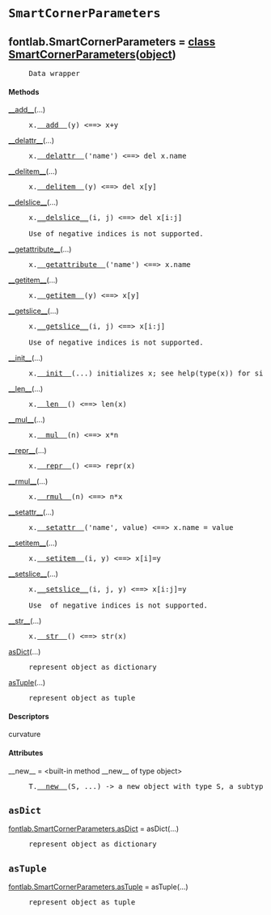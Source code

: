 

<a name="fontlab.SmartCornerParameters"></a>

# `SmartCornerParameters`


<dt class="class"><h2><span class="class-name">fontlab.SmartCornerParameters</span> = <a name="fontlab.SmartCornerParameters" href="#fontlab.SmartCornerParameters">class SmartCornerParameters</a>(<a href="./__builtin__.html#object">object</a>)</h2></dt><dd class="class"><dd>


<pre class="doc" markdown="0">Data wrapper</pre>


</dd><h4 class="head-methods">Methods </h4><dl class="function"><dt><a name="SmartCornerParameters-__add__" href="#SmartCornerParameters-__add__"><span class="function-name">__add__</span></a><span class="argspec">(...)</span></dt><dd>

<pre class="doc" markdown="0">x.<a href="#fontlab.SmartCornerParameters-__add__">__add__</a>(y) <==> x+y</pre>

</dd></dl>
<dl class="function"><dt><a name="SmartCornerParameters-__delattr__" href="#SmartCornerParameters-__delattr__"><span class="function-name">__delattr__</span></a><span class="argspec">(...)</span></dt><dd>

<pre class="doc" markdown="0">x.<a href="#fontlab.SmartCornerParameters-__delattr__">__delattr__</a>('name') <==> del x.name</pre>

</dd></dl>
<dl class="function"><dt><a name="SmartCornerParameters-__delitem__" href="#SmartCornerParameters-__delitem__"><span class="function-name">__delitem__</span></a><span class="argspec">(...)</span></dt><dd>

<pre class="doc" markdown="0">x.<a href="#fontlab.SmartCornerParameters-__delitem__">__delitem__</a>(y) <==> del x[y]</pre>

</dd></dl>
<dl class="function"><dt><a name="SmartCornerParameters-__delslice__" href="#SmartCornerParameters-__delslice__"><span class="function-name">__delslice__</span></a><span class="argspec">(...)</span></dt><dd>

<pre class="doc" markdown="0">x.<a href="#fontlab.SmartCornerParameters-__delslice__">__delslice__</a>(i, j) <==> del x[i:j]

Use of negative indices is not supported.</pre>

</dd></dl>
<dl class="function"><dt><a name="SmartCornerParameters-__getattribute__" href="#SmartCornerParameters-__getattribute__"><span class="function-name">__getattribute__</span></a><span class="argspec">(...)</span></dt><dd>

<pre class="doc" markdown="0">x.<a href="#fontlab.SmartCornerParameters-__getattribute__">__getattribute__</a>('name') <==> x.name</pre>

</dd></dl>
<dl class="function"><dt><a name="SmartCornerParameters-__getitem__" href="#SmartCornerParameters-__getitem__"><span class="function-name">__getitem__</span></a><span class="argspec">(...)</span></dt><dd>

<pre class="doc" markdown="0">x.<a href="#fontlab.SmartCornerParameters-__getitem__">__getitem__</a>(y) <==> x[y]</pre>

</dd></dl>
<dl class="function"><dt><a name="SmartCornerParameters-__getslice__" href="#SmartCornerParameters-__getslice__"><span class="function-name">__getslice__</span></a><span class="argspec">(...)</span></dt><dd>

<pre class="doc" markdown="0">x.<a href="#fontlab.SmartCornerParameters-__getslice__">__getslice__</a>(i, j) <==> x[i:j]

Use of negative indices is not supported.</pre>

</dd></dl>
<dl class="function"><dt><a name="SmartCornerParameters-__init__" href="#SmartCornerParameters-__init__"><span class="function-name">__init__</span></a><span class="argspec">(...)</span></dt><dd>

<pre class="doc" markdown="0">x.<a href="#fontlab.SmartCornerParameters-__init__">__init__</a>(...) initializes x; see help(type(x)) for signature</pre>

</dd></dl>
<dl class="function"><dt><a name="SmartCornerParameters-__len__" href="#SmartCornerParameters-__len__"><span class="function-name">__len__</span></a><span class="argspec">(...)</span></dt><dd>

<pre class="doc" markdown="0">x.<a href="#fontlab.SmartCornerParameters-__len__">__len__</a>() <==> len(x)</pre>

</dd></dl>
<dl class="function"><dt><a name="SmartCornerParameters-__mul__" href="#SmartCornerParameters-__mul__"><span class="function-name">__mul__</span></a><span class="argspec">(...)</span></dt><dd>

<pre class="doc" markdown="0">x.<a href="#fontlab.SmartCornerParameters-__mul__">__mul__</a>(n) <==> x*n</pre>

</dd></dl>
<dl class="function"><dt><a name="SmartCornerParameters-__repr__" href="#SmartCornerParameters-__repr__"><span class="function-name">__repr__</span></a><span class="argspec">(...)</span></dt><dd>

<pre class="doc" markdown="0">x.<a href="#fontlab.SmartCornerParameters-__repr__">__repr__</a>() <==> repr(x)</pre>

</dd></dl>
<dl class="function"><dt><a name="SmartCornerParameters-__rmul__" href="#SmartCornerParameters-__rmul__"><span class="function-name">__rmul__</span></a><span class="argspec">(...)</span></dt><dd>

<pre class="doc" markdown="0">x.<a href="#fontlab.SmartCornerParameters-__rmul__">__rmul__</a>(n) <==> n*x</pre>

</dd></dl>
<dl class="function"><dt><a name="SmartCornerParameters-__setattr__" href="#SmartCornerParameters-__setattr__"><span class="function-name">__setattr__</span></a><span class="argspec">(...)</span></dt><dd>

<pre class="doc" markdown="0">x.<a href="#fontlab.SmartCornerParameters-__setattr__">__setattr__</a>('name', value) <==> x.name = value</pre>

</dd></dl>
<dl class="function"><dt><a name="SmartCornerParameters-__setitem__" href="#SmartCornerParameters-__setitem__"><span class="function-name">__setitem__</span></a><span class="argspec">(...)</span></dt><dd>

<pre class="doc" markdown="0">x.<a href="#fontlab.SmartCornerParameters-__setitem__">__setitem__</a>(i, y) <==> x[i]=y</pre>

</dd></dl>
<dl class="function"><dt><a name="SmartCornerParameters-__setslice__" href="#SmartCornerParameters-__setslice__"><span class="function-name">__setslice__</span></a><span class="argspec">(...)</span></dt><dd>

<pre class="doc" markdown="0">x.<a href="#fontlab.SmartCornerParameters-__setslice__">__setslice__</a>(i, j, y) <==> x[i:j]=y

Use  of negative indices is not supported.</pre>

</dd></dl>
<dl class="function"><dt><a name="SmartCornerParameters-__str__" href="#SmartCornerParameters-__str__"><span class="function-name">__str__</span></a><span class="argspec">(...)</span></dt><dd>

<pre class="doc" markdown="0">x.<a href="#fontlab.SmartCornerParameters-__str__">__str__</a>() <==> str(x)</pre>

</dd></dl>
<dl class="function"><dt><a name="SmartCornerParameters-asDict" href="#SmartCornerParameters-asDict"><span class="function-name">asDict</span></a><span class="argspec">(...)</span></dt><dd>

<pre class="doc" markdown="0">represent object as dictionary</pre>

</dd></dl>
<dl class="function"><dt><a name="SmartCornerParameters-asTuple" href="#SmartCornerParameters-asTuple"><span class="function-name">asTuple</span></a><span class="argspec">(...)</span></dt><dd>

<pre class="doc" markdown="0">represent object as tuple</pre>

</dd></dl>

  <h4 class="head-desc">Descriptors </h4><dl class="descriptor"><dt>curvature</dt>
</dl>

  <h4 class="head-attrs">Attributes </h4><dl><dt><span class="other-name">__new__</span> = &lt;built-in method __new__ of type object&gt;<dd>

<pre class="doc" markdown="0">T.<a href="#fontlab.SmartCornerParameters-__new__">__new__</a>(S, ...) -> a new object with type S, a subtype of T</pre>

</dd></dl>
</dd>


<a name="fontlab.SmartCornerParameters.asDict"></a>

## `asDict`


<dl class="function"><dt><a name="-fontlab.SmartCornerParameters.asDict" href="#-fontlab.SmartCornerParameters.asDict"><span class="function-name">fontlab.SmartCornerParameters.asDict</span></a> = asDict<span class="argspec">(...)</span></dt><dd>

<pre class="doc" markdown="0">represent object as dictionary</pre>

</dd></dl>



<a name="fontlab.SmartCornerParameters.asTuple"></a>

## `asTuple`


<dl class="function"><dt><a name="-fontlab.SmartCornerParameters.asTuple" href="#-fontlab.SmartCornerParameters.asTuple"><span class="function-name">fontlab.SmartCornerParameters.asTuple</span></a> = asTuple<span class="argspec">(...)</span></dt><dd>

<pre class="doc" markdown="0">represent object as tuple</pre>

</dd></dl>

